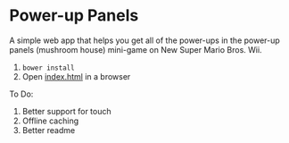 # Power-up Panels

A simple web app that helps you get all of the power-ups in the power-up panels (mushroom house) mini-game on New Super Mario Bros. Wii.

1. `bower install`
1. Open [index.html](https://github.com/lukasolson/power-up-panels/blob/master/index.html) in a browser

To Do:

1. Better support for touch
1. Offline caching
1. Better readme